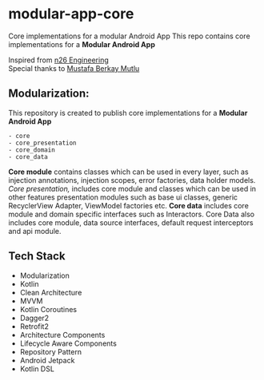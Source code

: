 # modular-app-core
Core implementations for a modular Android App
This repo contains core implementations for a __Modular Android App__

Inspired from [n26 Engineering](https://medium.com/@N26)<br>
Special thanks to [Mustafa Berkay Mutlu](https://github.com/mustafaberkaymutlu)


## Modularization:
This repository is created to publish core implementations for a __Modular Android App__

```
- core
- core_presentation
- core_domain
- core_data
```

__Core module__ contains classes which can be used in every layer, such as injection annotations, injection scopes, error factories,
data holder models. _Core presentation,_ includes core module and classes which can be used in other features presentation modules
such as base ui classes, generic RecyclerView Adapter, ViewModel factories etc. __Core data__ includes core module and domain specific
interfaces such as Interactors. Core Data also includes core module, data source interfaces, default request interceptors and 
api module.

## Tech Stack
- Modularization
- Kotlin
- Clean Architecture
- MVVM
- Kotlin Coroutines
- Dagger2
- Retrofit2
- Architecture Components
- Lifecycle Aware Components
- Repository Pattern
- Android Jetpack
- Kotlin DSL


